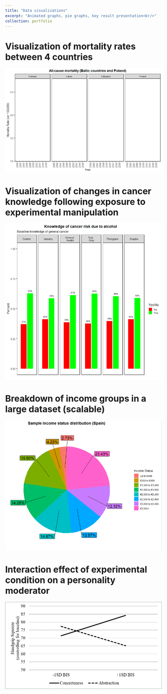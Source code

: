 ```yaml
---
title: "Data visualizations"
excerpt: "Animated graphs, pie graphs, key result presentation<br/>"
collection: portfolio
---
```


# Visualization of mortality rates between 4 countries<br/>
![ ](images/linegraph_anim.gif)

# Visualization of changes in cancer knowledge following exposure to experimental manipulation<br/>
![ ](images/knowgraph_anim.gif)

# Breakdown of income groups in a large dataset (scalable)<br/>
![ ](images/edu.png)

# Interaction effect of experimental condition on a personality moderator<br/>
![ ](images/exper_int.png)
